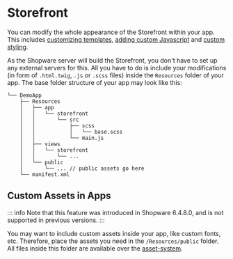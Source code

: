 # Storefront

You can modify the whole appearance of the Storefront within your app. This includes [customizing templates](../../plugins/storefront/customize-templates), [adding custom Javascript](../../plugins/storefront/add-custom-javascript) and [custom styling](../../plugins/storefront/add-custom-styling).

As the Shopware server will build the Storefront, you don't have to set up any external servers for this. All you have to do is include your modifications \(in form of `.html.twig`, `.js` or `.scss` files\) inside the `Resources` folder of your app. The base folder structure of your app may look like this:

```text
└── DemoApp
    ├── Resources
    │   ├── app
    │   │   └── storefront
    │   │       └── src
    │   │           ├── scss
    │   │           │   └── base.scss
    │   │           └── main.js
    │   ├── views
    │   │   └── storefront
    │   │       └── ...
    │   └── public
    │       └── ... // public assets go here
    └── manifest.xml
```

## Custom Assets in Apps

::: info
Note that this feature was introduced in Shopware 6.4.8.0, and is not supported in previous versions.
:::

You may want to include custom assets inside your app, like custom fonts, etc.
Therefore, place the assets you need in the `/Resources/public` folder. All files inside this folder are available over the [asset-system](../../plugins/storefront/add-custom-assets#adding-custom-assets-to-your-plugin).
